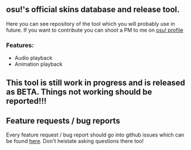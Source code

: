 ## osu!'s official skins database and release tool.

Here you can see repository of the tool which you will probably use in future. If you want to contribute you can shoot a PM to me on [osu! profile](http://osu.ppy.sh/u/Marcin)
### Features:

- Audio playback
- Animation playback

## This tool is still work in progress and is released as BETA. Things not working should be reported!!!

## Feature requests / bug reports

Every feature request / bug report should go into github issues which can be found [here](https://github.com/marcin19962/osu-skins-db/issues). Don't heistate asking questions there too!
